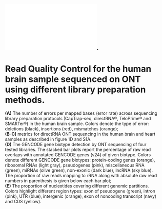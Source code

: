 ## ![Figure S1](FigureS1.pdf). 
# Read Quality Control for the human brain sample sequenced on ONT using different library preparation methods. 
**(A)** The number of errors per mapped bases (error rate) across sequencing library preparation protocols (CapTrap-seq, directRNA®, TeloPrime® and SMARTer®) in the human brain sample. Colors denote the type of error: deletions (black), insertions (red), mismatches (orange); <br>
**(B-C)** metrics for directRNA ONT sequencing in the human brain and heart samples as described in figure 1D and S1A. <br>
**(D)** The GENCODE gene biotype detection by ONT sequencing of four tested libraries. The stacked bar plots report the percentage of raw read overlaps with annotated GENCODE genes (v24) of given biotype. Colors denote different GENCODE gene biotypes: protein-coding genes (orange), ribosomal RNAs (light gray), pseudogenes (pink), miscellaneous RNA (green), miRNAs (olive green), non-exonic (dark blue), lncRNA (sky blue). The proportion of raw reads mapping to rRNA along with absolute raw read numbers in parenthesis is given below each bar plot; <br>
**(E)** The proportion of nucleotides covering different genomic partitions. Colors highlight different region types: exon of pseudogene (green), intron (pink), UTR (blue), intergenic (orange), exon of noncoding transcript (navy) and CDS (yellow).
